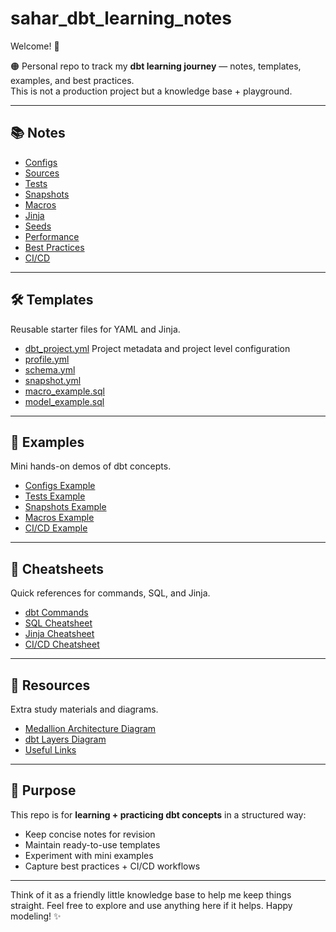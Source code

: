 

# sahar_dbt_learning_notes
Welcome! 👋 

🟠 Personal repo to track my **dbt learning journey** — notes, templates, examples, and best practices.  
This is not a production project but a knowledge base + playground.

---

## 📚 Notes
- [Configs](notes/configs.md)  
- [Sources](notes/sources.md)  
- [Tests](notes/tests.md)  
- [Snapshots](notes/snapshots.md)  
- [Macros](notes/macros.md)  
- [Jinja](notes/jinja.md)  
- [Seeds](notes/seeds.md)  
- [Performance](notes/performance.md)  
- [Best Practices](notes/best_practices.md)  
- [CI/CD](notes/cicd.md)  

---

## 🛠 Templates
Reusable starter files for YAML and Jinja.  
- [dbt_project.yml](templates/dbt_project.yml)
  Project metadata and project level configuration   
- [profile.yml](templates/profile.yml)  
- [schema.yml](templates/schema.yml)  
- [snapshot.yml](templates/snapshot.yml)  
- [macro_example.sql](templates/macro_example.sql)  
- [model_example.sql](templates/model_example.sql)  

---

## 🔬 Examples
Mini hands-on demos of dbt concepts.  
- [Configs Example](examples/configs_example/)  
- [Tests Example](examples/tests_example/)  
- [Snapshots Example](examples/snapshots_example/)  
- [Macros Example](examples/macros_example/)  
- [CI/CD Example](examples/cicd_example/)  

---

## 🧾 Cheatsheets
Quick references for commands, SQL, and Jinja.  
- [dbt Commands](cheatsheets/dbt_commands.md)  
- [SQL Cheatsheet](cheatsheets/sql_cheatsheet.md)  
- [Jinja Cheatsheet](cheatsheets/jinja_cheatsheet.md)  
- [CI/CD Cheatsheet](cheatsheets/cicd_cheatsheet.md)  

---

## 📎 Resources
Extra study materials and diagrams.  
- [Medallion Architecture Diagram](resources/medallion_architecture.png)  
- [dbt Layers Diagram](resources/dbt_layers.png)  
- [Useful Links](resources/useful_links.md)  

---

## 🎯 Purpose
This repo is for **learning + practicing dbt concepts** in a structured way:
- Keep concise notes for revision  
- Maintain ready-to-use templates  
- Experiment with mini examples  
- Capture best practices + CI/CD workflows  

---



Think of it as a friendly little knowledge base to help me keep things straight. Feel free to explore and use anything here if it helps. Happy modeling! ✨

